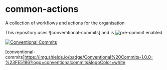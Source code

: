 # common-actions

A collection of workflows and actions for the organisation

This repository uses ![convemtional-commits] and is ![pre-commit] enabled

[![Conventional Commits](https://img.shields.io/badge/Conventional%20Commits-1.0.0-%23FE5196?logo=conventionalcommits&logoColor=white)](https://conventionalcommits.org)

[conventional-commits]https://img.shields.io/badge/Conventional%20Commits-1.0.0-%23FE5196?logo=conventionalcommits&logoColor=white

[pre-commit]: https://img.shields.io/badge/pre--commit-enabled-brightgreen?logo=pre-commit&logoColor=white
